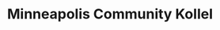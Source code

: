 ---
title: "Minneapolis Community Kollel"
url: /saint-louis-park/minneapolis-community-kollel/
shop: religion
---